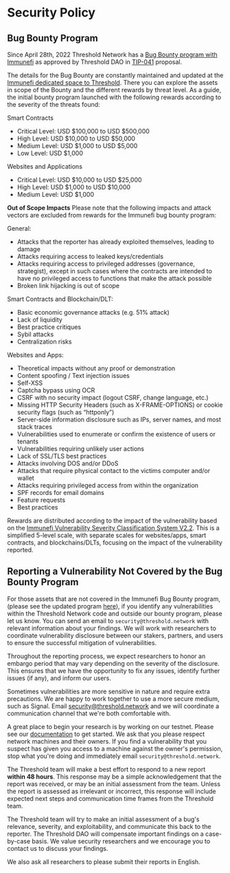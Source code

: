 # Security Policy

## Bug Bounty Program

Since April 28th, 2022 Threshold Network has a [Bug Bounty program with Immunefi](https://immunefi.com/bounty/thresholdnetwork/) as approved by Threshold DAO in [TIP-041](https://forum.threshold.network/t/tip-041-establish-a-bug-bounty-program/453) proposal. 

The details for the Bug Bounty are constantly maintained and updated at the [Immunefi dedicated space to Threshold](https://immunefi.com/bounty/thresholdnetwork/). There you can explore the assets in scope of the Bounty and the different rewards by threat level. As a guide, the initial bounty program launched with the following rewards according to the severity of the threats found:

Smart Contracts
- Critical Level: USD $100,000 to USD $500,000
- High Level: USD $10,000 to USD $50,000
- Medium Level: USD $1,000 to USD $5,000
- Low Level: USD $1,000

Websites and Applications
- Critical Level: USD $10,000 to USD $25,000
- High Level: USD $1,000 to USD $10,000
- Medium Level: USD $1,000

**Out of Scope Impacts**
Please note that the following impacts and attack vectors are excluded from rewards for the Immunefi bug bounty program:

General: 
- Attacks that the reporter has already exploited themselves, leading to damage
- Attacks requiring access to leaked keys/credentials
- Attacks requiring access to privileged addresses (governance, strategist), except in such cases where the contracts are intended to have no privileged access to functions that make the attack possible
- Broken link hijacking is out of scope

Smart Contracts and Blockchain/DLT: 
- Basic economic governance attacks (e.g. 51% attack)
- Lack of liquidity
- Best practice critiques
- Sybil attacks
- Centralization risks

Websites and Apps: 
- Theoretical impacts without any proof or demonstration
- Content spoofing / Text injection issues
- Self-XSS
- Captcha bypass using OCR
- CSRF with no security impact (logout CSRF, change language, etc.)
- Missing HTTP Security Headers (such as X-FRAME-OPTIONS) or cookie security flags (such as “httponly”)
- Server-side information disclosure such as IPs, server names, and most stack traces
- Vulnerabilities used to enumerate or confirm the existence of users or tenants
- Vulnerabilities requiring unlikely user actions
- Lack of SSL/TLS best practices
- Attacks involving DOS and/or DDoS
- Attacks that require physical contact to the victims computer and/or wallet
- Attacks requiring privileged access from within the organization
- SPF records for email domains
- Feature requests
- Best practices

Rewards are distributed according to the impact of the vulnerability based on the [Immunefi Vulnerability Severity Classification System V2.2](https://immunefi.com/immunefi-vulnerability-severity-classification-system-v2-2/). This is a simplified 5-level scale, with separate scales for websites/apps, smart contracts, and blockchains/DLTs, focusing on the impact of the vulnerability reported. 


## Reporting a Vulnerability Not Covered by the Bug Bounty Program

For those assets that are not covered in the Immunefi Bug Bounty program, (please see the updated program [here](https://immunefi.com/bounty/thresholdnetwork/)), if you identify any vulnerabilities within the Threshold Network code and outside our bounty program, please let us know. You can send an email to `security@threshold.network` with relevant information about your findings. We will work with researchers to coordinate vulnerability disclosure between our stakers, partners, and users to ensure the successful mitigation of vulnerabilities.

Throughout the reporting process, we expect researchers to honor an embargo period that may vary depending on the severity of the disclosure. This ensures that we have the opportunity to fix any issues, identify further issues (if any), and inform our users.

Sometimes vulnerabilities are more sensitive in nature and require extra precautions. We are happy to work together to use a more secure medium, such as Signal. Email security@threshold.network and we will coordinate a communication channel that we're both comfortable with.

A great place to begin your research is by working on our testnet. Please see our [documentation](https://docs.threshold.network) to get started. We ask that you please respect network machines and their owners. If you find a vulnerability that you suspect has given you access to a machine against the owner's permission, stop what you're doing and immediately email `security@threshold.network`.

The Threshold team will make a best effort to respond to a new report **within 48 hours**. This response may be a simple acknowledgement that the report was received, or may be an initial assessment from the team. Unless the report is assessed as irrelevant or incorrect, this response will include expected next steps and communication time frames from the Threshold team.

The Threshold team will try to make an initial assessment of a bug's relevance, severity, and exploitability, and communicate this back to the reporter. The Threshold DAO will compensate important findings on a case-by-case basis. We value security researchers and we encourage you to contact us to discuss your findings.

We also ask all researchers to please submit their reports in English.

